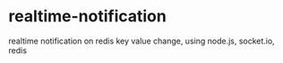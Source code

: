 # realtime-notification
realtime notification on redis key value change, using node.js, socket.io, redis

